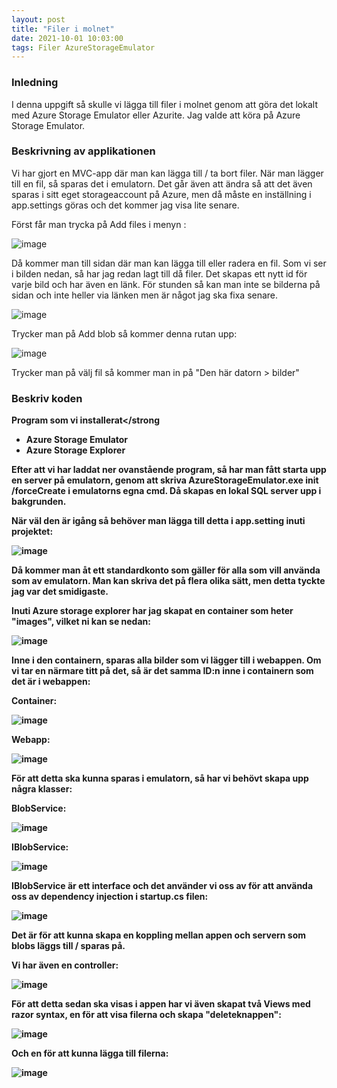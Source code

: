 ```yaml
---
layout: post
title: "Filer i molnet"
date: 2021-10-01 10:03:00
tags: Filer AzureStorageEmulator 
--- 
```


### Inledning

I denna uppgift så skulle vi lägga till filer i molnet genom att göra det lokalt med Azure Storage Emulator eller Azurite. 
Jag valde att köra på Azure Storage Emulator. 

### Beskrivning av applikationen

Vi har gjort en MVC-app där man kan lägga till / ta bort filer. När man lägger till en fil, så sparas det i emulatorn. 
Det går även att ändra så att det även sparas i sitt eget storageaccount på Azure, men då måste en inställning i app.settings göras 
och det kommer jag visa lite senare. 

Först får man trycka på Add files i menyn :

![image](https://user-images.githubusercontent.com/65369996/135588422-8f881f85-47d9-46bc-8cbf-aaf5dea045c5.png)

Då kommer man till sidan där man kan lägga till eller radera en fil. Som vi ser i bilden nedan, så har jag redan lagt till då filer. 
Det skapas ett nytt id för varje bild och har även en länk. För stunden så kan man inte se bilderna på sidan och inte heller via länken
men är något jag ska fixa senare.

![image](https://user-images.githubusercontent.com/65369996/135588711-10162827-b998-452e-a077-0e126307a347.png)

Trycker man på Add blob så kommer denna rutan upp:

![image](https://user-images.githubusercontent.com/65369996/135589038-69a53190-4385-42c8-a553-08d2a2472c86.png)

Trycker man på välj fil så kommer man in på "Den här datorn > bilder" 

### Beskriv koden

  <strong>Program som vi installerat</strong
  * Azure Storage Emulator
  * Azure Storage Explorer
  
  Efter att vi har laddat ner ovanstående program, så har man fått starta upp en server på emulatorn, genom att skriva AzureStorageEmulator.exe init /forceCreate i
  emulatorns egna cmd. 
  Då skapas en lokal SQL server upp i bakgrunden.
  
  När väl den är igång så behöver man lägga till detta i app.setting inuti projektet:

  ![image](https://user-images.githubusercontent.com/65369996/135591107-17ed605b-1812-4310-b7cc-0f3d35b71526.png)
  
  Då kommer man åt ett standardkonto som gäller för alla som vill använda som av emulatorn.
  Man kan skriva det på flera olika sätt, men detta tyckte jag var det smidigaste. 
  
  Inuti Azure storage explorer har jag skapat en container som heter "images", vilket ni kan se nedan:
  
  ![image](https://user-images.githubusercontent.com/65369996/135591395-e61d336f-acb9-41ae-aa14-9ec6bb75f9b9.png)
  
  Inne i den containern, sparas alla bilder som vi lägger till i webappen. Om vi tar en närmare titt på det, så är det 
  samma ID:n inne i containern som det är i webappen:
  
  Container: 
  
  ![image](https://user-images.githubusercontent.com/65369996/135591657-df1b8695-e6c1-4e52-87b5-bb4db83a4c9c.png)

  Webapp:
  
  ![image](https://user-images.githubusercontent.com/65369996/135591781-b8a5a06c-f943-433a-89c0-979c2cfdb176.png)
  
  För att detta ska kunna sparas i emulatorn, så har vi behövt skapa upp några klasser:
  
  BlobService:

  ![image](https://user-images.githubusercontent.com/65369996/135592374-d64a3f29-a4ca-4308-ae81-90621d09cbfb.png)
  
  IBlobService:
  
  ![image](https://user-images.githubusercontent.com/65369996/135592471-fa697dd3-8431-4bba-96ac-44bc0a72f7ff.png)
  
  IBlobService är ett interface och det använder vi oss av för att använda oss av dependency injection i startup.cs filen:
  
  ![image](https://user-images.githubusercontent.com/65369996/135592663-ac63f53b-c4e7-4077-ba4a-90e14327c9b6.png)
  
  Det är för att kunna skapa en koppling mellan appen och servern som blobs läggs till / sparas på. 
  
  Vi har även en controller: 
  
  ![image](https://user-images.githubusercontent.com/65369996/135592941-fe7bd985-8a6a-49f0-b628-f0d68107a10b.png)

  För att detta sedan ska visas i appen har vi även skapat två Views med razor syntax,
  en för att visa filerna och skapa "deleteknappen": 
  
  ![image](https://user-images.githubusercontent.com/65369996/135593162-29dab1f7-4d0f-44c2-936f-3e977ad709e0.png)
  
  Och en för att kunna lägga till filerna:

  ![image](https://user-images.githubusercontent.com/65369996/135593310-50d7b57a-c7b4-4789-b3ee-85d15a763994.png)

  
  





  
  

  


